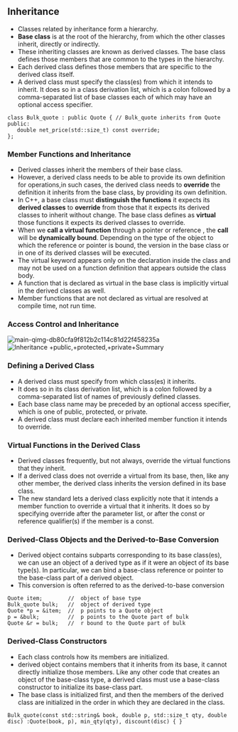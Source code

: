 ## Inheritance
- Classes related by inheritance form a hierarchy.
- **Base class** is at the root of the hierarchy, from which the other classes inherit, directly or indirectly.
- These inheriting classes are known as derived classes. The base class defines those members that are common to the types in the hierarchy.
- Each derived class defines those members that are specific to the derived class itself.
- A derived class must specify the class(es) from which it intends to inherit. It does so in a class derivation list, which is a colon followed by a comma-separated list of base classes each of which may have an optional access specifier.
 ```
 class Bulk_quote : public Quote { // Bulk_quote inherits from Quote
public:
    double net_price(std::size_t) const override;
};
```
 ### Member Functions and Inheritance

- Derived classes inherit the members of their base class.
- However, a derived class needs to be able to provide its own definition for operations,in such cases, the derived class needs to **override** the
definition it inherits from the base class, by providing its own definition.
- In C++, a base class must **distinguish the functions** it expects its **derived classes** to **override** from those that it expects its derived classes to inherit without change. The base class defines as **virtual** those functions it expects its derived classes to override.
- When we **call a virtual function** through a pointer or reference , the **call** will be **dynamically bound**. Depending on the type of the object to which the reference or pointer is bound, the version in the base class or in one of its derived classes will be executed.
 - The virtual keyword appears only on the declaration inside the class and may not be used on a function definition that appears outside the class body.
- A function that is declared as virtual in the base class is implicitly virtual in the derived classes as well.
- Member functions that are not declared as virtual are resolved at compile time, not run time.

### Access Control and Inheritance

![main-qimg-db80cfa9f812b2c114c81d22f458235a](https://user-images.githubusercontent.com/93336207/141322188-960cada0-995f-4e82-8391-f2dbcab07360.png)
![Inheritance +public,+protected,+private+Summary](https://user-images.githubusercontent.com/93336207/141322608-b665fba4-b65a-4550-b1dc-9321d187b3ec.jpg)

### Defining a Derived Class
- A derived class must specify from which class(es) it inherits. 
- It does so in its class derivation list, which is a colon followed by a comma-separated list of names of previously defined classes.
- Each base class name may be preceded by an optional access specifier, which is one of public, protected, or private.
- A derived class must declare each inherited member function it intends to override.
### Virtual Functions in the Derived Class
- Derived classes frequently, but not always, override the virtual functions that they inherit.
- If a derived class does not override a virtual from its base, then, like any other member, the derived class inherits the version defined in its base class.
- The new standard lets a derived class explicitly note that it intends a member function to override a virtual that it inherits. It does so by specifying override after the parameter list, or after the const or reference qualifier(s) if the member is a const.
### Derived-Class Objects and the Derived-to-Base Conversion
- Derived object contains subparts corresponding to its base class(es), we
can use an object of a derived type as if it were an object of its base type(s). In
particular, we can bind a base-class reference or pointer to the base-class part of a
derived object.
- This conversion is often referred to as the derived-to-base conversion
```
Quote item;        //  object of base type
Bulk_quote bulk;   //  object of derived type
Quote *p = &item;  //  p points to a Quote object
p = &bulk;         //  p points to the Quote part of bulk
Quote &r = bulk;   //  r bound to the Quote part of bulk
```
### Derived-Class Constructors
- Each class controls how its members are initialized.
- derived object contains members that it inherits from its base, it cannot directly initialize those members. Like any other code that creates an object of the base-class type, a derived class must use a base-class constructor to initialize its base-class part.
- The base class is initialized first, and then the members of the derived class
are initialized in the order in which they are declared in the class.
```
Bulk_quote(const std::string& book, double p, std::size_t qty, double disc) :Quote(book, p), min_qty(qty), discount(disc) { }

```
